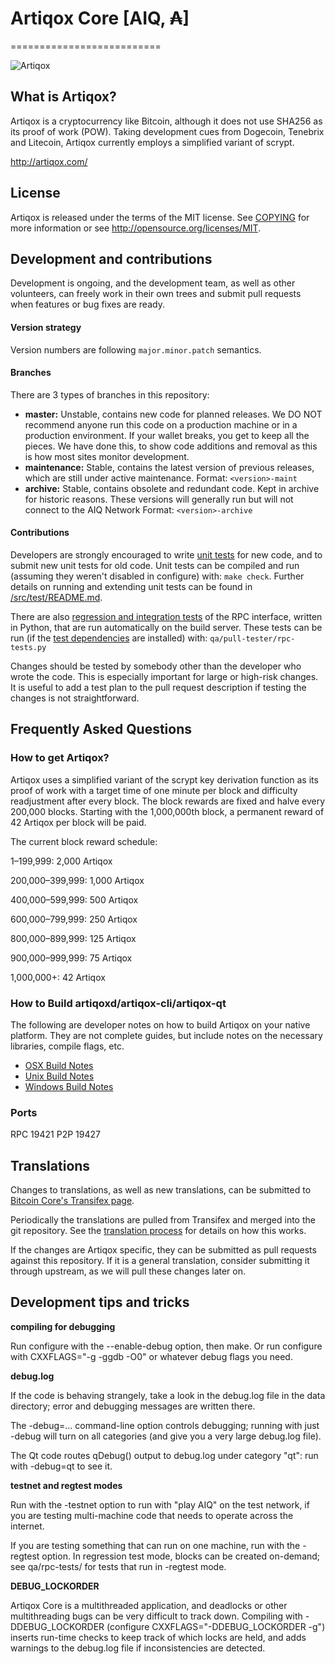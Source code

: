 # Artiqox Core [AIQ, ₳]
==========================

![Artiqox](https://avatars2.githubusercontent.com/u/37213767?s=250&v=4)

## What is Artiqox?
Artiqox is a cryptocurrency like Bitcoin, although it does not use SHA256 as its proof of work (POW). Taking development cues from Dogecoin, Tenebrix and Litecoin, Artiqox currently employs a simplified variant of scrypt.

http://artiqox.com/

## License
Artiqox is released under the terms of the MIT license. See [COPYING](COPYING)
for more information or see http://opensource.org/licenses/MIT.

## Development and contributions
Development is ongoing, and the development team, as well as other volunteers, can freely work in their own trees and submit pull requests when features or bug fixes are ready.

#### Version strategy
Version numbers are following ```major.minor.patch``` semantics.

#### Branches
There are 3 types of branches in this repository:

- **master:** Unstable, contains new code for planned releases.  We DO NOT recommend anyone run this code on a production machine or in a production environment.  If your wallet breaks, you get to keep all the pieces.  We have done this, to show code additions and removal as this is how most sites monitor development.
- **maintenance:** Stable, contains the latest version of previous releases, which are still under active maintenance. Format: ```<version>-maint```
- **archive:** Stable, contains obsolete and redundant code.  Kept in archive for historic reasons.  These versions will generally run but will not connect to the AIQ Network Format: ```<version>-archive```

#### Contributions

Developers are strongly encouraged to write [unit tests](src/test/README.md) for new code, and to
submit new unit tests for old code. Unit tests can be compiled and run
(assuming they weren't disabled in configure) with: `make check`. Further details on running
and extending unit tests can be found in [/src/test/README.md](/src/test/README.md).

There are also [regression and integration tests](/qa) of the RPC interface, written
in Python, that are run automatically on the build server.
These tests can be run (if the [test dependencies](/qa) are installed) with: `qa/pull-tester/rpc-tests.py`

Changes should be tested by somebody other than the developer who wrote the
code. This is especially important for large or high-risk changes. It is useful
to add a test plan to the pull request description if testing the changes is
not straightforward.

## Frequently Asked Questions

### How to get Artiqox?
Artiqox uses a simplified variant of the scrypt key derivation function as its proof of work with a target time of one minute per block and difficulty readjustment after every block. The block rewards are fixed and halve every 200,000 blocks. Starting with the 1,000,000th block, a permanent reward of 42 Artiqox per block will be paid. 

The current block reward schedule:

1–199,999: 2,000 Artiqox 

200,000–399,999: 1,000 Artiqox

400,000–599,999: 500 Artiqox

600,000–799,999: 250 Artiqox

800,000–899,999: 125 Artiqox

900,000–999,999: 75 Artiqox

1,000,000+: 42 Artiqox

### How to Build artiqoxd/artiqox-cli/artiqox-qt

  The following are developer notes on how to build Artiqox on your native platform. They are not complete guides, but include notes on the necessary libraries, compile flags, etc.

  - [OSX Build Notes](doc/build-osx.md)
  - [Unix Build Notes](doc/build-unix.md)
  - [Windows Build Notes](doc/build-msw.md)

### Ports
RPC 19421
P2P 19427

Translations
------------

Changes to translations, as well as new translations, can be submitted to
[Bitcoin Core's Transifex page](https://www.transifex.com/projects/p/bitcoin/).

Periodically the translations are pulled from Transifex and merged into the git repository. See the
[translation process](doc/translation_process.md) for details on how this works.

If the changes are Artiqox specific, they can be submitted as pull requests against this repository.
If it is a general translation, consider submitting it through upstream, as we will pull these changes later on.

Development tips and tricks
---------------------------

**compiling for debugging**

Run configure with the --enable-debug option, then make. Or run configure with
CXXFLAGS="-g -ggdb -O0" or whatever debug flags you need.

**debug.log**

If the code is behaving strangely, take a look in the debug.log file in the data directory;
error and debugging messages are written there.

The -debug=... command-line option controls debugging; running with just -debug will turn
on all categories (and give you a very large debug.log file).

The Qt code routes qDebug() output to debug.log under category "qt": run with -debug=qt
to see it.

**testnet and regtest modes**

Run with the -testnet option to run with "play AIQ" on the test network, if you
are testing multi-machine code that needs to operate across the internet.

If you are testing something that can run on one machine, run with the -regtest option.
In regression test mode, blocks can be created on-demand; see qa/rpc-tests/ for tests
that run in -regtest mode.

**DEBUG_LOCKORDER**

Artiqox Core is a multithreaded application, and deadlocks or other multithreading bugs
can be very difficult to track down. Compiling with -DDEBUG_LOCKORDER (configure
CXXFLAGS="-DDEBUG_LOCKORDER -g") inserts run-time checks to keep track of which locks
are held, and adds warnings to the debug.log file if inconsistencies are detected.
